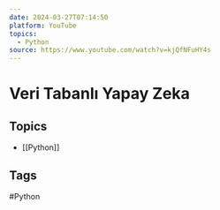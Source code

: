 ```yaml
---
date: 2024-03-27T07:14:50
platform: YouTube
topics:
  - Python
source: https://www.youtube.com/watch?v=kjQfNFuHY4s
---
```

# Veri Tabanlı Yapay Zeka

## Topics
- [[Python]]

## Tags
#Python